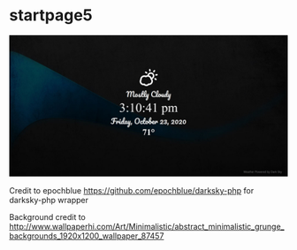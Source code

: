 # startpage5

![Image of start screen](/demo.jpg)

Credit to epochblue https://github.com/epochblue/darksky-php for darksky-php wrapper

Background credit to http://www.wallpaperhi.com/Art/Minimalistic/abstract_minimalistic_grunge_backgrounds_1920x1200_wallpaper_87457

